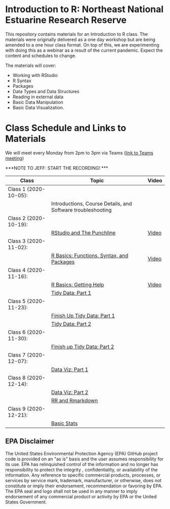 # Introduction to R: Northeast National Estuarine Research Reserve

This repository contains materials for an Introduction to R class.  The materials were originally delivered as a one day workshop but are being amended to a one hour class format.  On top of this, we are experimenting with doing this as a webinar as a result of the current pandemic.  Expect the content and schedules to change.

The materials will cover:

- Working with RStudio
- R Syntax
- Packages
- Data Types and Data Structures
- Reading in external data
- Basic Data Manipulation
- Basic Data Visualization.

# Class Schedule and Links to Materials
We will meet every Monday from 2pm to 3pm via Teams ([link to Teams meeting](https://teams.microsoft.com/l/meetup-join/19%3ameeting_N2I1N2U4OWYtMWM1MC00MjRhLWFlNWQtMjQzMzc1MmEyOTI4%40thread.v2/0?context=%7b%22Tid%22%3a%2288b378b3-6748-4867-acf9-76aacbeca6a7%22%2c%22Oid%22%3a%2290904e2a-aa82-465e-9922-afce4bc6d524%22%7d)) 

***NOTE TO JEFF:  START THE RECORDING! ***

|Class                      |Topic                                             |Video |
|---------------------------|--------------------------------------------------|------| 
|Class 1 (2020-10-05):      |                                                  ||      
|                           |Introductions, Course Details, and Software troubleshooting||
|Class 2 (2020-10-19):      |                                                  ||
|                           |[RStudio and The Punchline](lessons/01_rstudio.md)|[Video](https://youtu.be/Nvqtjt73k3g)|
|Class 3 (2020-11-02):      |                                                  ||
|                           |[R Basics: Functions, Syntax, and Packages](lessons/02_r_basics.md)|[Video](https://youtu.be/DjQMiTpWLto)|
|Class 4 (2020-11-16):      |                                                  ||
|                           |[R Basics: Getting Help](lessons/02_r_basics.md#getting-help)|[Video](https://youtu.be/NGe85RBug8s)|
|                           |[Tidy Data: Part 1](lessons/03_tidy_data_in_r_1.md)||
|Class 5 (2020-11-23):      |                                                  ||
|                           |[Finish Up Tidy Data: Part 1](lessons/03_tidy_data_in_r_1.md)||
|                           |[Tidy Data: Part 2](lessons/03_tidy_data_in_r_2.md)||
|Class 6 (2020-11-30):      |                                                  ||
|                           |[Finish up Tidy Data: Part 2](lessons/03_tidy_data_in_r_2.md#filter)||
|Class 7 (2020-12-07):      |                                                  ||
|                           |[Data Viz: Part 1](lessons/04_data_viz_with_ggplot2.md)||
|Class 8 (2020-12-14):      |                                                  ||
|                           |[Data Viz: Part 2](lessons/04_data_viz_with_ggplot2.md)||
|                           |[RR and Rmarkdown](lessons/05_rr_and_rmarkdown.md)||
|Class 9 (2020-12-21):      |                                                  ||
|                           |[Basic Stats](lessons/06_basic_stats.md)          ||

## EPA Disclaimer
The United States Environmental Protection Agency (EPA) GitHub project code is provided on an "as is" basis and the user assumes responsibility for its use. EPA has relinquished control of the information and no longer has responsibility to protect the integrity , confidentiality, or availability of the information. Any reference to specific commercial products, processes, or services by service mark, trademark, manufacturer, or otherwise, does not constitute or imply their endorsement, recommendation or favoring by EPA. The EPA seal and logo shall not be used in any manner to imply endorsement of any commercial product or activity by EPA or the United States Government.